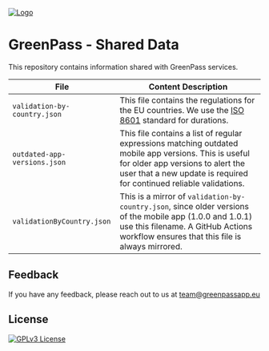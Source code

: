 
[![Logo](https://greenpassapp.eu/assets/presskit/logos/GreenPass_Logo.svg)](https://greenpassapp.eu/)
# GreenPass - Shared Data

This repository contains information shared with GreenPass services.

File | Content Description
--- | ---
`validation-by-country.json` | This file contains the regulations for the EU countries. We use the [ISO 8601](https://en.wikipedia.org/wiki/ISO_8601 "ISO 8601") standard for durations.
`outdated-app-versions.json` | This file contains a list of regular expressions matching outdated mobile app versions. This is useful for older app versions to alert the user that a new update is required for continued reliable validations.
`validationByCountry.json` | This is a mirror of `validation-by-country.json`, since older versions of the mobile app (1.0.0 and 1.0.1) use this filename. A GitHub Actions workflow ensures that this file is always mirrored.

## Feedback

If you have any feedback, please reach out to us at team@greenpassapp.eu

## License

[![GPLv3 License](https://img.shields.io/badge/License-GPL%20v3-yellow.svg)](https://opensource.org/licenses/GPL-3.0)
